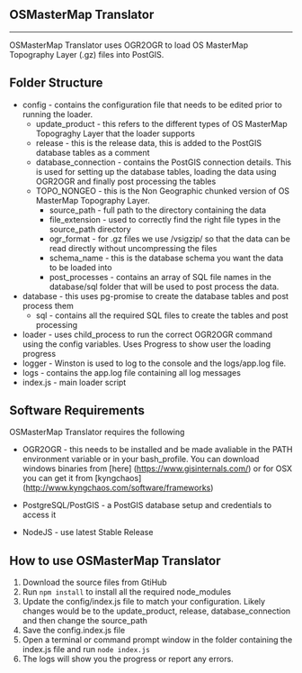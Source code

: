 OSMasterMap Translator
--------------------
--------------------

OSMasterMap Translator uses OGR2OGR to load OS MasterMap Topography Layer (.gz) files into PostGIS.


Folder Structure
----------------

* config - contains the configuration file that needs to be edited prior to running the loader.
    * update_product - this refers to the different types of OS MasterMap Topograghy Layer that the loader supports
    * release - this is the release data, this is added to the PostGIS database tables as a comment
    * database_connection - contains the PostGIS connection details. This is used for setting up the database tables, loading the data using OGR2OGR and finally post processing the tables
    * TOPO_NONGEO - this is the Non Geographic chunked version of OS MasterMap Topography Layer.
        * source_path - full path to the directory containing the data
        * file_extension - used to correctly find the right file types in the source_path directory
        * ogr_format - for .gz files we use /vsigzip/ so that the data can be read directly without uncompressing the files
        * schema_name - this is the database schema you want the data to be loaded into
        * post_processes - contains an array of SQL file names in the database/sql folder that will be used to post process the data. 
* database - this uses pg-promise to create the database tables and post process them
    * sql - contains all the required SQL files to create the tables and post processing
* loader - uses child_process to run the correct OGR2OGR command using the config variables. Uses Progress to show user the loading progress
* logger - Winston is used to log to the console and the logs/app.log file. 
* logs - contains the app.log file containing all log messages
* index.js - main loader script

Software Requirements
----------------------

OSMasterMap Translator requires the following

* OGR2OGR - this needs to be installed and be made avaliable in the PATH environment variable or in your bash_profile. You can download windows binaries from [here] (https://www.gisinternals.com/) or for OSX you can get it from [kyngchaos] (http://www.kyngchaos.com/software/frameworks)

* PostgreSQL/PostGIS - a PostGIS database setup and credentials to access it

* NodeJS - use latest Stable Release 

How to use OSMasterMap Translator
-----------------------------------

1. Download the source files from GtiHub
2. Run ```npm install``` to install all the required node_modules
3. Update the config/index.js file to match your configuration. Likely changes would be to the update_product, release, database_connection and then change the source_path
4. Save the config.index.js file
5. Open a terminal or command prompt window in the folder containing the index.js file and run ```node index.js```
6. The logs will show you the progress or report any errors.